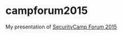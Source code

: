 # campforum2015

My presentation of [SecurityCamp Forum 2015](https://www.ipa.go.jp/jinzai/camp/2014/forum2015.html)

